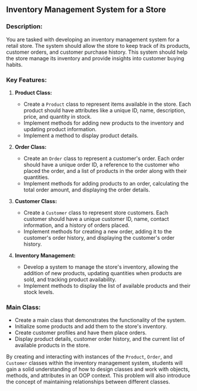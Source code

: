 ## Inventory Management System for a Store

### Description:
You are tasked with developing an inventory management system for a retail store. The system should allow the store to keep track of its products, customer orders, and customer purchase history. This system should help the store manage its inventory and provide insights into customer buying habits.

### Key Features:

1. **Product Class:**
   - Create a `Product` class to represent items available in the store. Each product should have attributes like a unique ID, name, description, price, and quantity in stock.
   - Implement methods for adding new products to the inventory and updating product information.
   - Implement a method to display product details.

2. **Order Class:**
   - Create an `Order` class to represent a customer's order. Each order should have a unique order ID, a reference to the customer who placed the order, and a list of products in the order along with their quantities.
   - Implement methods for adding products to an order, calculating the total order amount, and displaying the order details.

3. **Customer Class:**
   - Create a `Customer` class to represent store customers. Each customer should have a unique customer ID, name, contact information, and a history of orders placed.
   - Implement methods for creating a new order, adding it to the customer's order history, and displaying the customer's order history.

4. **Inventory Management:**
   - Develop a system to manage the store's inventory, allowing the addition of new products, updating quantities when products are sold, and tracking product availability.
   - Implement methods to display the list of available products and their stock levels.

### Main Class:
   - Create a main class that demonstrates the functionality of the system.
   - Initialize some products and add them to the store's inventory.
   - Create customer profiles and have them place orders.
   - Display product details, customer order history, and the current list of available products in the store.

By creating and interacting with instances of the `Product`, `Order`, and `Customer` classes within the inventory management system, students will gain a solid understanding of how to design classes and work with objects, methods, and attributes in an OOP context. This problem will also introduce the concept of maintaining relationships between different classes.
